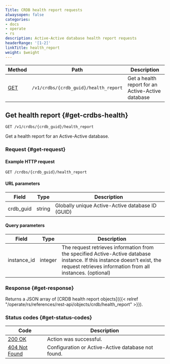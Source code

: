 ```yaml
---
Title: CRDB health report requests
alwaysopen: false
categories:
- docs
- operate
- rs
description: Active-Active database health report requests
headerRange: '[1-2]'
linkTitle: health_report
weight: $weight
---
```


| Method | Path | Description |
|--------|------|-------------|
| [GET](#get-crdbs-health) | `/v1/crdbs/{crdb_guid}/health_report` | Get a health report for an Active-Active database |

## Get health report {#get-crdbs-health}

	GET /v1/crdbs/{crdb_guid}/health_report

Get a health report for an Active-Active database.

### Request {#get-request} 

#### Example HTTP request

    GET /crdbs/{crdb_guid}/health_report

#### URL parameters

| Field | Type | Description |
|-------|------|-------------|
| crdb_guid | string | Globally unique Active-Active database ID (GUID) |

#### Query parameters

| Field | Type | Description |
|-------|------|-------------|
| instance_id | integer | The request retrieves information from the specified Active-Active database instance. If this instance doesn’t exist, the request retrieves information from all instances. (optional) |

### Response {#get-response} 

Returns a JSON array of [CRDB health report objects]({{< relref "/operate/rs/references/rest-api/objects/crdb/health_report" >}}).

### Status codes {#get-status-codes} 

| Code | Description |
|------|-------------|
| [200 OK](http://www.w3.org/Protocols/rfc2616/rfc2616-sec10.html#sec10.2.1) | Action was successful. |
| [404 Not Found](http://www.w3.org/Protocols/rfc2616/rfc2616-sec10.html#sec10.4.5) | Configuration or Active-Active database not found. |
